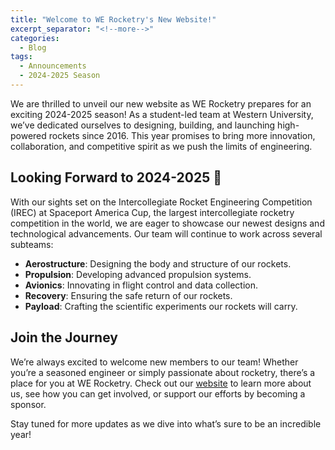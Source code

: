 ```yaml
---
title: "Welcome to WE Rocketry's New Website!"
excerpt_separator: "<!--more-->"
categories:
  - Blog
tags:
  - Announcements
  - 2024-2025 Season
---
```


We are thrilled to unveil our new website as WE Rocketry prepares for an exciting 2024-2025 season! As a student-led team at Western University, we’ve dedicated ourselves to designing, building, and launching high-powered rockets since 2016. This year promises to bring more innovation, collaboration, and competitive spirit as we push the limits of engineering.

<!--more-->

## Looking Forward to 2024-2025 🚀

With our sights set on the Intercollegiate Rocket Engineering Competition (IREC) at Spaceport America Cup, the largest intercollegiate rocketry competition in the world, we are eager to showcase our newest designs and technological advancements. Our team will continue to work across several subteams:

- **Aerostructure**: Designing the body and structure of our rockets.
- **Propulsion**: Developing advanced propulsion systems.
- **Avionics**: Innovating in flight control and data collection.
- **Recovery**: Ensuring the safe return of our rockets.
- **Payload**: Crafting the scientific experiments our rockets will carry.

## Join the Journey

We’re always excited to welcome new members to our team! Whether you’re a seasoned engineer or simply passionate about rocketry, there’s a place for you at WE Rocketry. Check out our [website](https://www.werocketry.com) to learn more about us, see how you can get involved, or support our efforts by becoming a sponsor.

Stay tuned for more updates as we dive into what’s sure to be an incredible year!
